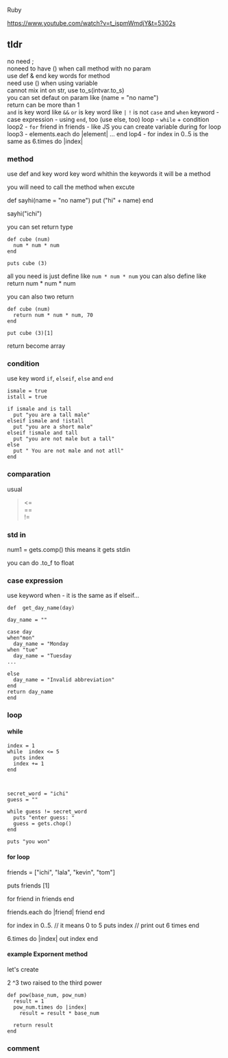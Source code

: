 Ruby


https://www.youtube.com/watch?v=t_ispmWmdjY&t=5302s

## tldr

no need ;   
noneed to have () when call method with no param    
use def & end key words for method    
need use () when using variable     
cannot mix int on str, use to_s(intvar.to_s)    
you can set defaut on param like (name = "no name")   
return can be more than 1        
`and` is key word like `&&`
`or` is key word like `|`
`!` is not
`case` and `when` keyword - case expression - using `end`, too (use else, too)
loop - `while` + condition
loop2 - `for` friend in friends - like JS you can create variable during for loop
loop3 - elements.each do |element| ... end
lop4 - for index in 0..5  is the same as 6.times do |index|


### method 

use def and key word key word
whithin the keywords it will be a method

you will need to call the method when excute

def sayhi(name = "no name")
  put ("hi" + name)
end

sayhi("ichi")

you can set return type

    def cube (num)
      num * num * num
    end
     
    puts cube (3)

all you need is just define like `num * num * num`
you can also define like
return num * num * num

you can also two return

    def cube (num)
      return num * num * num, 70
    end

    put cube (3)[1]

return become array

### condition

use key word `if`, `elseif`, `else` and `end`

    ismale = true
    istall = true

    if ismale and is tall
      put "you are a tall male"
    elseif ismale and !istall
      put "you are a short male"
    elseif !ismale and tall
      put "you are not male but a tall"
    else
      put " You are not male and not atll"
    end

### comparation

usual 
><=   
==    
!=    

### std in

num1 = gets.comp()
this means it gets stdin

you can do .to_f to float

### case expression

use keyword when - it is the same as if elseif...

    def  get_day_name(day)

    day_name = ""

    case day
    when"mon" 
      day_name = "Monday
    when "tue"
      day_name = "Tuesday
    ...

    else
      day_name = "Invalid abbreviation"
    end
    return day_name
    end


### loop

#### while

    index = 1
    while  index <= 5
      puts index
      index += 1
    end
 


    secret_word = "ichi"
    guess = ""

    while guess != secret_word
      puts "enter guess: "
      guess = gets.chop()
    end

    puts "you won"

#### for loop

friends = ["ichi", "lala", "kevin", "tom"]

puts friends [1]

for friend in friends
end

friends.each do |friend|
friend
end


for index in 0..5.  // it means 0 to 5
puts index          // print out 6 times
end


6.times do |index|
  out index
end
  
#### example Expornent method

let's create

2 ^3
two raised to the third power

    def pow(base_num, pow_num)
      result = 1
      pow_num.times do |index|
        result = result * base_num

      return result
    end


### comment















